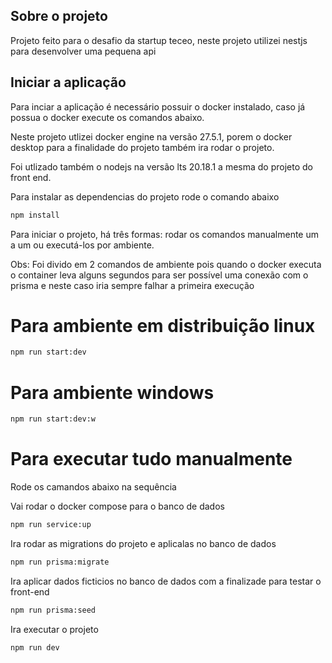 ## Sobre o projeto

Projeto feito para o desafio da startup teceo, neste projeto utilizei nestjs para desenvolver uma pequena api

## Iniciar a aplicação

Para inciar a aplicação é necessário possuir o docker instalado, caso já possua o docker execute os comandos abaixo.

Neste projeto utlizei docker engine na versão 27.5.1, porem o docker desktop para a finalidade do projeto também ira rodar o projeto.

Foi utlizado também o nodejs na versão lts 20.18.1 a mesma do projeto do front end.

Para instalar as dependencias do projeto rode o comando abaixo

```sh
npm install
```

Para iniciar o projeto, há três formas: rodar os comandos manualmente um a um ou executá-los por ambiente.

Obs: Foi divido em 2 comandos de ambiente pois quando o docker executa o container leva alguns segundos para ser possível uma conexão com o prisma e neste caso iria sempre falhar a primeira execução

# Para ambiente em distribuição linux

```sh
npm run start:dev
```

# Para ambiente windows

```sh
npm run start:dev:w
```

# Para executar tudo manualmente

Rode os camandos abaixo na sequência

Vai rodar o docker compose para o banco de dados

```sh
npm run service:up
```

Ira rodar as migrations do projeto e aplicalas no banco de dados

```sh
npm run prisma:migrate
```

Ira aplicar dados ficticios no banco de dados com a finalizade para testar o front-end

```sh
npm run prisma:seed
```

Ira executar o projeto

```sh
npm run dev
```

